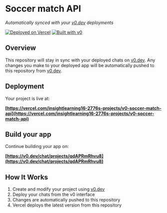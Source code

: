 # Soccer match API

*Automatically synced with your [v0.dev](https://v0.dev) deployments*

[![Deployed on Vercel](https://img.shields.io/badge/Deployed%20on-Vercel-black?style=for-the-badge&logo=vercel)](https://vercel.com/insightlearning16-2776s-projects/v0-soccer-match-api)
[![Built with v0](https://img.shields.io/badge/Built%20with-v0.dev-black?style=for-the-badge)](https://v0.dev/chat/projects/qdAPRmRhvu8)

## Overview

This repository will stay in sync with your deployed chats on [v0.dev](https://v0.dev).
Any changes you make to your deployed app will be automatically pushed to this repository from [v0.dev](https://v0.dev).

## Deployment

Your project is live at:

**[https://vercel.com/insightlearning16-2776s-projects/v0-soccer-match-api](https://vercel.com/insightlearning16-2776s-projects/v0-soccer-match-api)**

## Build your app

Continue building your app on:

**[https://v0.dev/chat/projects/qdAPRmRhvu8](https://v0.dev/chat/projects/qdAPRmRhvu8)**

## How It Works

1. Create and modify your project using [v0.dev](https://v0.dev)
2. Deploy your chats from the v0 interface
3. Changes are automatically pushed to this repository
4. Vercel deploys the latest version from this repository